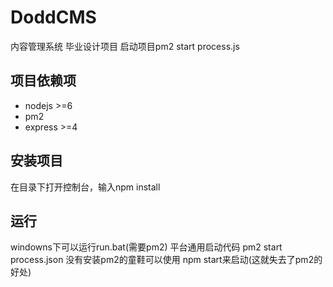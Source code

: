 # DoddCMS
内容管理系统 毕业设计项目
启动项目pm2 start process.js
## 项目依赖项
* nodejs >=6
* pm2
* express >=4


## 安装项目
在目录下打开控制台，输入npm install


## 运行
windowns下可以运行run.bat(需要pm2)
平台通用启动代码 pm2 start process.json
没有安装pm2的童鞋可以使用 npm start来启动(这就失去了pm2的好处)
